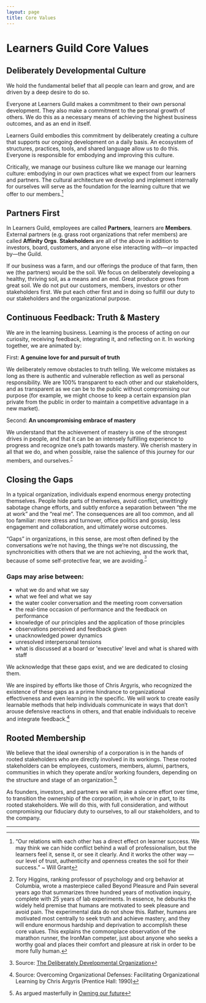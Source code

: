 ```yaml
---
layout: page
title: Core Values
---
```


# Learners Guild Core Values

## Deliberately Developmental Culture

We hold the fundamental belief that all people can learn and grow, and are driven by a deep desire to do so.

Everyone at Learners Guild makes a commitment to their own personal development. They also make a commitment to the personal growth of others. We do this as a necessary means of achieving the highest business outcomes, and as an end in itself.

Learners Guild embodies this commitment by deliberately creating a culture that supports our ongoing development on a daily basis. An ecosystem of structures, practices, tools, and shared language allow us to do this. Everyone is responsible for embodying and improving this culture.

Critically, we manage our business culture like we manage our learning culture: embodying in our own practices what we expect from our learners and partners. The cultural architecture we develop and implement internally for ourselves will serve as the foundation for the learning culture that we offer to our members.[^1]

## Partners First

In Learners Guild, employees are called **Partners**, learners are **Members**. External partners (e.g. grass root organizations that refer members) are called **Affinity Orgs**. **Stakeholders** are all of the above in addition to investors, board, customers, and anyone else interacting with—or impacted by—the Guild.

If our business was a farm, and our offerings the produce of that farm, then we (the partners) would be the soil. We focus on deliberately developing a healthy, thriving soil, as a means and an end. Great produce grows from great soil. We do not put our customers, members, investors or other stakeholders first. We put each other first and in doing so fulfill our duty to our stakeholders and the organizational purpose.

## Continuous Feedback: Truth & Mastery

We are in the learning business. Learning is the process of acting on our curiosity, receiving feedback, integrating it, and reflecting on it. In working together, we are animated by:

First: **A genuine love for and pursuit of truth**

  We deliberately remove obstacles to truth telling. We welcome mistakes as long as there is authentic and vulnerable reflection as well as personal responsibility. We are 100% transparent to each other and our stakeholders, and as transparent as we can be to the public without compromising our purpose (for example, we might choose to keep a certain expansion plan private from the public in order to maintain a competitive advantage in a new market).

Second: **An uncompromising embrace of mastery**

  We understand that the achievement of mastery is one of the strongest drives in people, and that it can be an intensely fulfilling experience to progress and recognize one’s path towards mastery. We cherish mastery in all that we do, and when possible, raise the salience of this journey for our members, and ourselves.<sup name="a2">[^2]</sup>

## Closing the Gaps

In a typical organization, individuals expend enormous energy protecting themselves. People hide parts of themselves, avoid conflict, unwittingly sabotage change efforts, and subtly enforce a separation between “the me at work” and the “real me”. The consequences are all too common, and all too familiar: more stress and turnover, office politics and gossip, less engagement and collaboration, and ultimately worse outcomes.

“Gaps” in organizations, in this sense, are most often defined by the conversations we’re not having, the things we’re not discussing, the synchronicities with others that we are not achieving, and the work that, because of some self-protective fear, we are avoiding.<sup name="a3">[^3]</sup>

### Gaps may arise between:

* what we do and what we say
* what we feel and what we say
* the water cooler conversation and the meeting room conversation
* the real-time occasion of performance and the feedback on performance
* knowledge of our principles and the application of those principles
* observations perceived and feedback given
* unacknowledged power dynamics
* unresolved interpersonal tensions
* what is discussed at a board or 'executive' level and what is shared with staff

We acknowledge that these gaps exist, and we are dedicated to closing them.

We are inspired by efforts like those of Chris Argyris, who recognized the existence of these gaps as a prime hindrance to organizational effectiveness and even learning in the specific. We will work to create easily learnable methods that help individuals communicate in ways that don’t arouse defensive reactions in others, and that enable individuals to receive and integrate feedback.[^4]

## Rooted Membership

We believe that the ideal ownership of a corporation is in the hands of rooted stakeholders who are directly involved in its workings.  These rooted stakeholders can be employees, customers, members, alumni, partners, communities in which they operate and/or working founders, depending on the structure and stage of an organization.[^5]

As founders, investors, and partners we will make a sincere effort over time, to transition the ownership of the corporation, in whole or in part, to its rooted stakeholders. We will do this, with full consideration, and without compromising our fiduciary duty to ourselves, to all our stakeholders, and to the company.

---

[^1]: “Our relations with each other has a direct effect on learner success. We may think we can hide conflict behind a wall of professionalism, but the learners feel it, sense it, or see it clearly. And it works the other way — our level of trust, authenticity and openness creates the soil for their success.” ~ Will Grant

[^2]: Tory Higgins, ranking professor of psychology and org behavior at Columbia, wrote a masterpiece called Beyond Pleasure and Pain several years ago that summarizes three hundred years of motivation inquiry, complete with 25 years of lab experiments. In essence, he debunks the widely held premise that humans are motivated to seek pleasure and avoid pain. The experimental data do not show this. Rather, humans are motivated most centrally to seek truth and achieve mastery, and they will endure enormous hardship and deprivation to accomplish these core values. This explains the commonplace observation of the marathon runner, the IronMan competer, just about anyone who seeks a worthy goal and places their comfort and pleasure at risk in order to be more fully human.

[^3]: Source: [The Deliberately Developmental Organization](https://static1.squarespace.com/static/54541a13e4b0331fc2f2a0f7/t/550b6b72e4b0ff02510e1594/1426811762075/W2G+What+is+a+DDO+Sept+2013+Copyrighted.pdf)

[^4]: Source: Overcoming Organizational Defenses: Facilitating Organizational Learning by Chris Argyris (Prentice Hall: 1990)

[^5]: As argued masterfully in [Owning our future](http://www.amazon.com/Owning-Our-Future-Ownership-Revolution/dp/1605093106)

